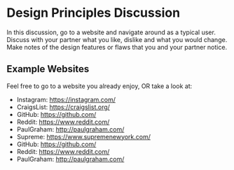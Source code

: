 # Design Principles Discussion

In this discussion, go to a website and navigate around as a typical user.
Discuss with your partner what you like, dislike and what you would change.
Make notes of the design features or flaws that you and your partner notice.

## Example Websites

Feel free to go to a website you already enjoy, OR take a look at:

- Instagram: https://instagram.com/
- CraigsList: https://craigslist.org/
- GitHub: https://github.com/
- Reddit: https://www.reddit.com/
- PaulGraham: http://paulgraham.com/
- Supreme: https://www.supremenewyork.com/
- GitHub: https://github.com/
- Reddit: https://www.reddit.com/
- PaulGraham: http://paulgraham.com/
